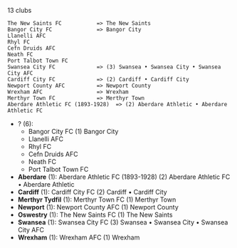 13 clubs

```
The New Saints FC           => The New Saints
Bangor City FC              => Bangor City
Llanelli AFC                
Rhyl FC                     
Cefn Druids AFC             
Neath FC                    
Port Talbot Town FC         
Swansea City FC             => (3) Swansea • Swansea City • Swansea City AFC
Cardiff City FC             => (2) Cardiff • Cardiff City
Newport County AFC          => Newport County
Wrexham AFC                 => Wrexham
Merthyr Town FC             => Merthyr Town
Aberdare Athletic FC (1893-1928)  => (2) Aberdare Athletic • Aberdare Athletic FC
```



- ? (6): 
  - Bangor City FC  (1) Bangor City
  - Llanelli AFC 
  - Rhyl FC 
  - Cefn Druids AFC 
  - Neath FC 
  - Port Talbot Town FC 
- **Aberdare** (1): Aberdare Athletic FC (1893-1928)  (2) Aberdare Athletic FC • Aberdare Athletic
- **Cardiff** (1): Cardiff City FC  (2) Cardiff • Cardiff City
- **Merthyr Tydfil** (1): Merthyr Town FC  (1) Merthyr Town
- **Newport** (1): Newport County AFC  (1) Newport County
- **Oswestry** (1): The New Saints FC  (1) The New Saints
- **Swansea** (1): Swansea City FC  (3) Swansea • Swansea City • Swansea City AFC
- **Wrexham** (1): Wrexham AFC  (1) Wrexham


